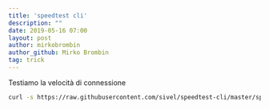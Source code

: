 ```yaml
---
title: 'speedtest cli'
description: ""
date: 2019-05-16 07:00
layout: post
author: mirkobrombin
author_github: Mirko Brombin
tag: trick
---
```


Testiamo la velocità di connessione

```bash
curl -s https://raw.githubusercontent.com/sivel/speedtest-cli/master/speedtest.py | python -
```

